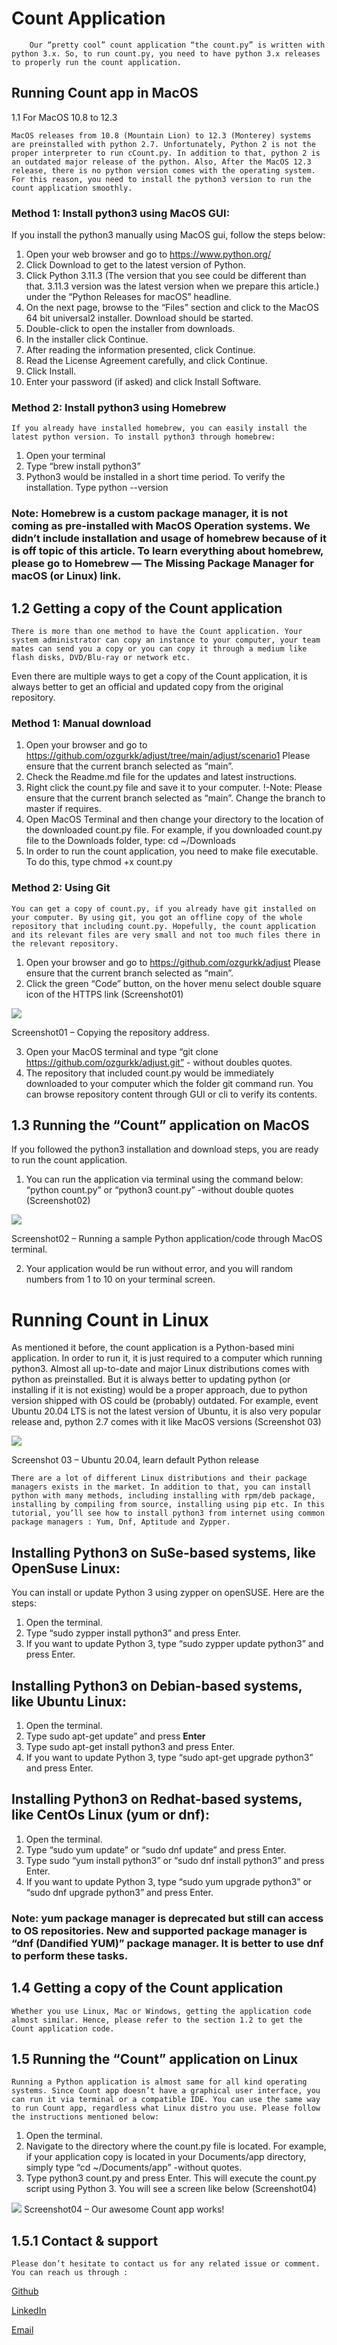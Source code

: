
# Count Application
        Our “pretty cool” count application “the count.py” is written with python 3.x. So, to run count.py, you need to have python 3.x releases to properly run the count application.

## Running Count app in MacOS
1.1	For MacOS 10.8 to 12.3 

    MacOS releases from 10.8 (Mountain Lion) to 12.3 (Monterey) systems are preinstalled with python 2.7. Unfortunately, Python 2 is not the proper interpreter to run cCount.py. In addition to that, python 2 is an outdated major release of the python. Also, After the MacOS 12.3 release, there is no python version comes with the operating system. For this reason, you need to install the python3 version to run the count application smoothly. 

### Method 1: Install python3 using MacOS GUI:
If you install the python3 manually using MacOS gui, follow the steps below: 

1.	Open your web browser and go to https://www.python.org/
2.	Click Download to get to the latest version of Python.
3.	Click Python 3.11.3 (The version that you see could be different than that. 3.11.3 version was the latest version when we prepare this article.) under the “Python Releases for macOS” headline. 
4.	On the next page, browse to the “Files” section and click to the  MacOS 64 bit universal2 installer. Download should be started.
5.	Double-click to open the installer from downloads.
6.	In the installer click Continue.
7.	After reading the information presented, click Continue.
8.	Read the License Agreement carefully, and click Continue.
9.	Click Install.
10.	Enter your password (if asked) and click Install Software.

### Method 2: Install python3 using Homebrew
	If you already have installed homebrew, you can easily install the latest python version. To install python3 through homebrew:
1.	Open your terminal
2.	Type “brew install python3”
3.	Python3 would be installed in a short time period. To verify the installation. Type python --version 


### Note: Homebrew is a custom package manager, it is not coming as pre-installed with MacOS Operation systems. We didn’t include installation and usage of homebrew because of it is off topic of this article. To learn everything about homebrew, please go to Homebrew — The Missing Package Manager for macOS (or Linux) link.
## 1.2	Getting a copy of the Count application
    There is more than one method to have the Count application. Your system administrator can copy an instance to your computer, your team mates can send you a copy or you can copy it through a medium like flash disks, DVD/Blu-ray or network etc. 
Even there are multiple ways to get a copy of the Count application, it is always better to get an official and updated copy from the original repository. 

### Method 1: Manual download
1.	Open your browser and go to https://github.com/ozgurkk/adjust/tree/main/adjust/scenario1 Please ensure that the current branch selected as “main”.
2.	Check the Readme.md file for the updates and latest instructions.
3.	Right click the count.py file and save it to your computer. 
    !-Note: Please ensure that the current branch selected as “main”. Change the branch to master if requires.
4.	Open MacOS Terminal and then change your directory to the location of the downloaded count.py file. For example, if you downloaded count.py file to the Downloads folder, type: cd ~/Downloads
5.	In order to run the count application, you need to make file executable. To do this, type chmod +x count.py

### Method 2: Using Git
    You can get a copy of count.py, if you already have git installed on your computer. By using git, you got an offline copy of the whole repository that including count.py. Hopefully, the count application and its relevant files are very small and not too much files there in the relevant repository.
1.	Open your browser and go to https://github.com/ozgurkk/adjust Please ensure that the current branch selected as “main”.
2.	Click the green “Code” button, on the hover menu select double square icon of the HTTPS link (Screenshot01)
 
![](https://azstg.blob.core.windows.net/adjustables/countapp_01.png)

Screenshot01 – Copying the repository address.


3.	Open your MacOS terminal and type “git clone https://github.com/ozgurkk/adjust.git”  - without doubles quotes.
4.	The repository that included count.py would be immediately downloaded to your computer which the folder git command run.  You can browse repository content through GUI or cli to verify its contents.


## 1.3	Running the “Count” application on MacOS

If you followed the python3 installation and download steps, you are ready to run the count application. 
1.	You can run the application via terminal using the command below:
	“python count.py” or “python3 count.py” -without double quotes (Screenshot02)

![](https://azstg.blob.core.windows.net/adjustables/countapp_02.png)

Screenshot02 – Running a sample Python application/code through MacOS terminal.

2.	Your application would be run without error, and you will random numbers from 1 to 10 on your terminal screen.

# Running Count in Linux 
As mentioned it  before, the count application is a Python-based mini application. In order to run it, it is just required to a computer which running python3. Almost all up-to-date and major Linux distributions comes with python as preinstalled. But it is always better to updating python (or installing if it is not existing) would be a proper approach, due to python version shipped with OS could be (probably) outdated. For example, event Ubuntu 20.04 LTS is not the latest version of Ubuntu, it is also very popular release and, python 2.7 comes with it like MacOS versions (Screenshot 03)

![](https://azstg.blob.core.windows.net/adjustables/countapp_03.png) 

Screenshot 03 – Ubuntu 20.04, learn default Python release

    There are a lot of different Linux distributions and their package managers exists in the market. In addition to that, you can install python with many methods, including installing with rpm/deb package, installing by compiling from source, installing using pip etc. In this tutorial, you’ll see how to install python3 from internet using common package managers : Yum, Dnf, Aptitude and Zypper.

## Installing Python3 on SuSe-based systems, like OpenSuse Linux:
You can install or update Python 3 using zypper on openSUSE. Here are the steps:
1.	Open the terminal.
2.	Type “sudo zypper install python3” and press Enter.
3.	If you want to update Python 3, type “sudo zypper update python3” and press Enter.

## <b>Installing Python3 on Debian-based systems, like Ubuntu Linux:</b>
1.	Open the terminal.
2.	Type  sudo apt-get update” and press <b>Enter</b>
3.	Type sudo apt-get install python3 and press Enter.
4.	If you want to update Python 3, type “sudo apt-get upgrade python3” and press Enter.
## Installing Python3 on Redhat-based systems, like CentOs Linux (yum or dnf): 
1.	Open the terminal.
2.	Type “sudo yum update” or “sudo dnf update” and press Enter.
3.	Type sudo “yum install python3” or “sudo dnf install python3” and press Enter.
4.	If you want to update Python 3, type “sudo yum upgrade python3” or “sudo dnf upgrade python3” and press Enter.

### Note: yum package manager is deprecated but still can access to OS repositories. New and supported package manager is “dnf (Dandified YUM)” package manager. It is better to use dnf to perform these tasks.

## 1.4	Getting a copy of the Count application
    Whether you use Linux, Mac or Windows, getting the application code almost similar. Hence, please refer to the section 1.2 to get the Count application code.

## 1.5	Running the “Count” application on Linux
    Running a Python application is almost same for all kind operating systems. Since Count app doesn’t have a graphical user interface, you can run it via terminal or a compatible IDE. You can use the same way to run Count app, regardless what Linux distro you use. Please follow the instructions mentioned below: 

1.	Open the terminal.
2.	Navigate to the directory where the count.py file is located. For example, if your application copy is located in your Documents/app directory, simply type
 “cd ~/Documents/app” -without quotes.
3.	Type python3 count.py and press Enter.
This will execute the count.py script using Python 3. You will see a screen like below (Screenshot04)
 
 ![](https://azstg.blob.core.windows.net/adjustables/countapp_04.png)
Screenshot04 – Our awesome Count app works!

## 1.5.1	Contact & support
    Please don’t hesitate to contact us for any related issue or comment. You can reach us through :

<a href="https://www.github.com/ozgurkk/adjust">Github</a>

<a href="https://www.linkedin.com/in/ozgur-kolukisa">LinkedIn</a>

<a href="mailto:ozgurkk@gmail.com">Email</a>
